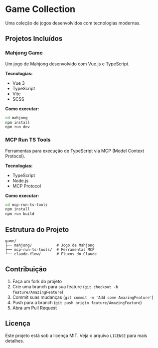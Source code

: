 # Game Collection

Uma coleção de jogos desenvolvidos com tecnologias modernas.

## Projetos Incluídos

### Mahjong Game
Um jogo de Mahjong desenvolvido com Vue.js e TypeScript.

**Tecnologias:**
- Vue 3
- TypeScript
- Vite
- SCSS

**Como executar:**
```bash
cd mahjong
npm install
npm run dev
```

### MCP Run TS Tools
Ferramentas para execução de TypeScript via MCP (Model Context Protocol).

**Tecnologias:**
- TypeScript
- Node.js
- MCP Protocol

**Como executar:**
```bash
cd mcp-run-ts-tools
npm install
npm run build
```

## Estrutura do Projeto

```
game/
├── mahjong/           # Jogo de Mahjong
├── mcp-run-ts-tools/  # Ferramentas MCP
└── claude-flow/       # Fluxos do Claude
```

## Contribuição

1. Faça um fork do projeto
2. Crie uma branch para sua feature (`git checkout -b feature/AmazingFeature`)
3. Commit suas mudanças (`git commit -m 'Add some AmazingFeature'`)
4. Push para a branch (`git push origin feature/AmazingFeature`)
5. Abra um Pull Request

## Licença

Este projeto está sob a licença MIT. Veja o arquivo `LICENSE` para mais detalhes.
